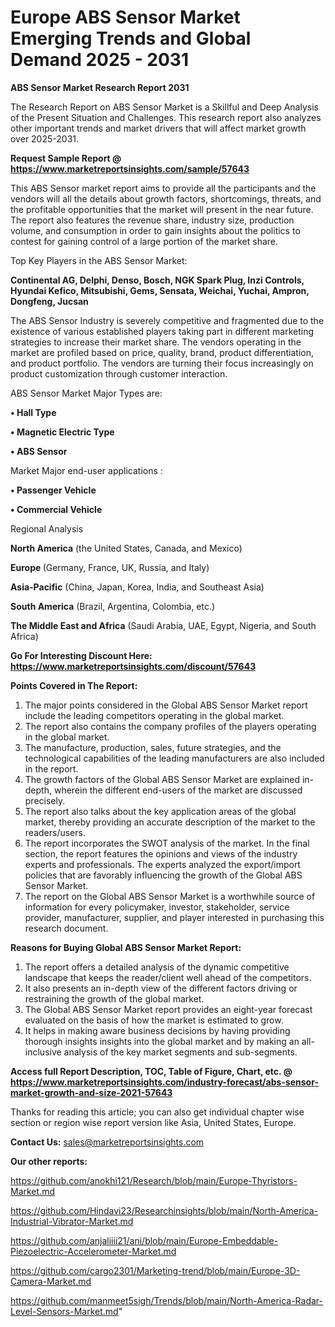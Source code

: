 # Europe ABS Sensor Market Emerging Trends and Global Demand 2025 - 2031

<strong>ABS Sensor Market Research Report 2031</strong>

The Research Report on ABS Sensor Market is a Skillful and Deep Analysis of the Present Situation and Challenges. This research report also analyzes other important trends and market drivers that will affect market growth over 2025-2031.

<strong>Request Sample Report @ <a href=https://www.marketreportsinsights.com/sample/57643>https://www.marketreportsinsights.com/sample/57643</a></strong>

This ABS Sensor market report aims to provide all the participants and the vendors will all the details about growth factors, shortcomings, threats, and the profitable opportunities that the market will present in the near future. The report also features the revenue share, industry size, production volume, and consumption in order to gain insights about the politics to contest for gaining control of a large portion of the market share.

Top Key Players in the ABS Sensor Market:

<strong>Continental AG, Delphi, Denso, Bosch, NGK Spark Plug, Inzi Controls, Hyundai Kefico, Mitsubishi, Gems, Sensata, Weichai, Yuchai, Ampron, Dongfeng, Jucsan</strong>

The ABS Sensor Industry is severely competitive and fragmented due to the existence of various established players taking part in different marketing strategies to increase their market share. The vendors operating in the market are profiled based on price, quality, brand, product differentiation, and product portfolio. The vendors are turning their focus increasingly on product customization through customer interaction.

ABS Sensor Market Major Types are:

<strong>• Hall Type

• Magnetic Electric Type

• ABS Sensor</strong>

Market Major end-user applications :

<strong>• Passenger Vehicle

• Commercial Vehicle</strong>

Regional Analysis

</u><strong><b>North America</b></strong> (the United States, Canada, and Mexico)

<strong><b>Europe </b></strong>(Germany, France, UK, Russia, and Italy)

<strong><b>Asia-Pacific</b></strong> (China, Japan, Korea, India, and Southeast Asia)

<strong><b>South America</b></strong> (Brazil, Argentina, Colombia, etc.)

<strong><b>The Middle East and Africa</b></strong> (Saudi Arabia, UAE, Egypt, Nigeria, and South Africa)

<strong>Go For Interesting Discount Here: <a href=https://www.marketreportsinsights.com/discount/57643>https://www.marketreportsinsights.com/discount/57643</a></strong>

<strong>Points Covered in The Report:</strong>
<ol>
  <li>The major points considered in the Global ABS Sensor Market report include the leading competitors operating in the global market.</li>
  <li>The report also contains the company profiles of the players operating in the global market.</li>
  <li>The manufacture, production, sales, future strategies, and the technological capabilities of the leading manufacturers are also included in the report.</li>
  <li>The growth factors of the Global ABS Sensor Market are explained in-depth, wherein the different end-users of the market are discussed precisely.</li>
  <li>The report also talks about the key application areas of the global market, thereby providing an accurate description of the market to the readers/users.</li>
  <li>The report incorporates the SWOT analysis of the market. In the final section, the report features the opinions and views of the industry experts and professionals. The experts analyzed the export/import policies that are favorably influencing the growth of the Global ABS Sensor Market.</li>
  <li>The report on the Global ABS Sensor Market is a worthwhile source of information for every policymaker, investor, stakeholder, service provider, manufacturer, supplier, and player interested in purchasing this research document.</li>
</ol>
<strong>Reasons for Buying Global ABS Sensor Market Report:</strong>

<ol>
  <li>The report offers a detailed analysis of the dynamic competitive landscape that keeps the reader/client well ahead of the competitors.</li>
  <li>It also presents an in-depth view of the different factors driving or restraining the growth of the global market.</li>
  <li>The Global ABS Sensor Market report provides an eight-year forecast evaluated on the basis of how the market is estimated to grow.</li>
  <li>It helps in making aware business decisions by having providing thorough insights insights into the global market and by making an all-inclusive analysis of the key market segments and sub-segments.</li>
</ol>
<strong>Access full Report Description, TOC, Table of Figure, Chart, etc. @ <a href=https://www.marketreportsinsights.com/industry-forecast/abs-sensor-market-growth-and-size-2021-57643>https://www.marketreportsinsights.com/industry-forecast/abs-sensor-market-growth-and-size-2021-57643</a></strong>


Thanks for reading this article; you can also get individual chapter wise section or region wise report version like Asia, United States, Europe.

<strong>Contact Us:</strong>
sales@marketreportsinsights.com

<strong>Our other reports:</strong>

<a href=https://github.com/anokhi121/Research/blob/main/Europe-Thyristors-Market.md>https://github.com/anokhi121/Research/blob/main/Europe-Thyristors-Market.md</a>

<a href=https://github.com/Hindavi23/Researchinsights/blob/main/North-America-Industrial-Vibrator-Market.md>https://github.com/Hindavi23/Researchinsights/blob/main/North-America-Industrial-Vibrator-Market.md</a>

<a href=https://github.com/anjaliiii21/ani/blob/main/Europe-Embeddable-Piezoelectric-Accelerometer-Market.md>https://github.com/anjaliiii21/ani/blob/main/Europe-Embeddable-Piezoelectric-Accelerometer-Market.md</a>

<a href=https://github.com/cargo2301/Marketing-trend/blob/main/Europe-3D-Camera-Market.md>https://github.com/cargo2301/Marketing-trend/blob/main/Europe-3D-Camera-Market.md</a>

<a href=https://github.com/manmeet5sigh/Trends/blob/main/North-America-Radar-Level-Sensors-Market.md>https://github.com/manmeet5sigh/Trends/blob/main/North-America-Radar-Level-Sensors-Market.md</a>"
